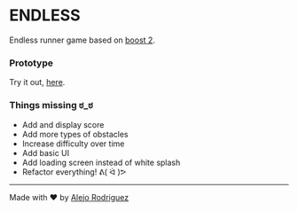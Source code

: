 # ENDLESS

Endless runner game based on [boost 2](https://itunes.apple.com/es/app/boost-2/id333191476?mt=8).

### Prototype
Try it out, [here](https://alejorod.github.io/endless/public/).

### Things missing ಠ_ಠ

* Add and display score
* Add more types of obstacles
* Increase difficulty over time
* Add basic UI
* Add loading screen instead of white splash
* Refactor everything! ᕕ( ᐛ )ᕗ

* * *

Made with :heart: by [Alejo Rodriguez](https://alejorod.github.io/arodriguez/)
